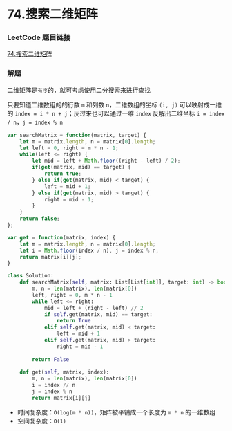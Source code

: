 # 74.搜索二维矩阵

### LeetCode 题目链接

[74.搜索二维矩阵](https://leetcode.cn/problems/search-a-2d-matrix/)

### 解题

二维矩阵是`有序`的，就可考虑使用二分搜索来进行查找

只要知道二维数组的的行数 `m` 和列数 `n`，二维数组的坐标 `(i, j)` 可以映射成一维的 `index = i * n + j`；反过来也可以通过一维 `index` 反解出二维坐标 `i = index / n`，`j = index % n`

```js
var searchMatrix = function(matrix, target) {
    let m = matrix.length, n = matrix[0].length;
    let left = 0, right = m * n - 1;
    while(left <= right) {
        let mid = left + Math.floor((right - left) / 2);
        if(get(matrix, mid) == target) {
            return true;
        } else if(get(matrix, mid) < target) {
            left = mid + 1;
        } else if(get(matrix, mid) > target) {
            right = mid - 1;
        }
    }
    return false;
};

var get = function(matrix, index) {
    let m = matrix.length, n = matrix[0].length;
    let i = Math.floor(index / n), j = index % n;
    return matrix[i][j];
}
```
```python
class Solution:
    def searchMatrix(self, matrix: List[List[int]], target: int) -> bool:
        m, n = len(matrix), len(matrix[0])
        left, right = 0, m * n - 1
        while left <= right:
            mid = left + (right - left) // 2
            if self.get(matrix, mid) == target:
                return True
            elif self.get(matrix, mid) < target:
                left = mid + 1
            elif self.get(matrix, mid) > target:
                right = mid - 1
        
        return False
    
    def get(self, matrix, index):
        m, n = len(matrix), len(matrix[0])
        i = index // n
        j = index % n
        return matrix[i][j]
```
- 时间复杂度：`O(log(m * n))`，矩阵被平铺成一个长度为 `m * n` 的一维数组
- 空间复杂度：`O(1)`